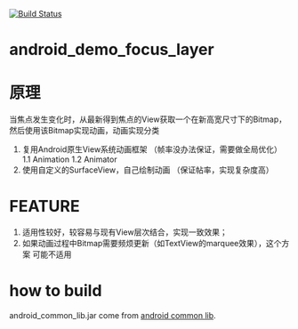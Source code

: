 [![Build Status](https://travis-ci.org/luoqii/android_demo_focus_layer.png?branch=master)](https://travis-ci.org/luoqii/android_demo_focus_layer)

android_demo_focus_layer
========================


原理
========================
当焦点发生变化时，从最新得到焦点的View获取一个在新高宽尺寸下的Bitmap，
然后使用该Bitmap实现动画，动画实现分类

1.  复用Android原生View系统动画框架 （帧率没办法保证，需要做全局优化）
     1.1 Animation
     1.2 Animator
2. 使用自定义的SurfaceView，自己绘制动画 （保证帖率，实现复杂度高）

FEATURE
========================
1. 适用性较好，较容易与现有View层次结合，实现一致效果；
2. 如果动画过程中Bitmap需要频烦更新（如TextView的marquee效果），这个方案
可能不适用

how to build
========================
android_common_lib.jar come from [android common lib](https://github.com/luoqii/android_common_lib).

